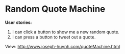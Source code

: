 # Random Quote Machine

**User stories:**  
1.  I can click a button to show me a new random quote.   
2.  I can press a button to tweet out a quote.

View: http://www.joseph-huynh.com/quoteMachine.html

